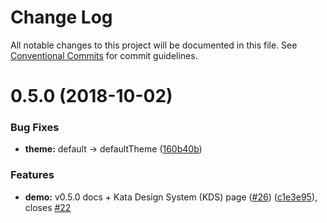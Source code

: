 # Change Log

All notable changes to this project will be documented in this file.
See [Conventional Commits](https://conventionalcommits.org) for commit guidelines.

<a name="0.5.0"></a>
# 0.5.0 (2018-10-02)


### Bug Fixes

* **theme:** default -> defaultTheme ([160b40b](https://github.com/kata-ai/kata-kit/commit/160b40b))


### Features

* **demo:** v0.5.0 docs + Kata Design System (KDS) page ([#26](https://github.com/kata-ai/kata-kit/issues/26)) ([c1e3e95](https://github.com/kata-ai/kata-kit/commit/c1e3e95)), closes [#22](https://github.com/kata-ai/kata-kit/issues/22)
